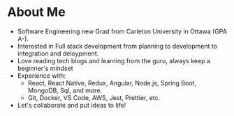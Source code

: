# About Me

- Software Engineering new Grad from Carleton University in Ottawa (GPA A-).
- Interested in Full stack development from planning to development to integration and deloypment.
- Love reading tech blogs and learning from the guru, always keep a beginner's mindset
- Experience with:
  - React, React Native, Redux, Angular, Node.js, Spring Boot, MongoDB, Sql, and more.
  - Git, Docker, VS Code, AWS, Jest, Prettier, etc.
- Let's collaborate and put ideas to life!


